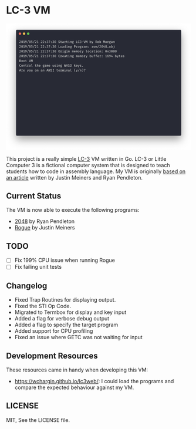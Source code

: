 # LC-3 VM

![LC-3 VM by Rob Morgan](docs/lc3-vm.png)

This project is a really simple [LC-3](https://en.wikipedia.org/wiki/LC-3) VM written in Go. LC-3 or Little Computer 3 is
a fictional computer system that is designed to teach students how to code in assembly language. My VM is originally [based
on an article](https://justinmeiners.github.io/lc3-vm/) written by Justin Meiners and Ryan Pendleton.

## Current Status

The VM is now able to execute the following programs:

- [2048](https://github.com/rpendleton/lc3-2048) by Ryan Pendleton
- [Rogue](https://github.com/justinmeiners/lc3-rogue) by Justin Meiners

## TODO

- [ ] Fix 199% CPU issue when running Rogue
- [ ] Fix failing unit tests

## Changelog

- Fixed Trap Routines for displaying output.
- Fixed the STI Op Code.
- Migrated to Termbox for display and key input
- Added a flag for verbose debug output
- Added a flag to specify the target program
- Added support for CPU profiling
- Fixed an issue where GETC was not waiting for input

## Development Resources

These resources came in handy when developing this VM:

- https://wchargin.github.io/lc3web/: I could load the programs and compare the expected behaviour against my VM.

## LICENSE

MIT, See the LICENSE file.
